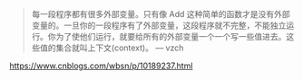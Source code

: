 > 每一段程序都有很多外部变量。只有像 Add 这种简单的函数才是没有外部变量的。一旦你的一段程序有了外部变量，这段程序就不完整，不能独立运行。你为了使他们运行，就要给所有的外部变量一个一个写一些值进去。这些值的集合就叫上下文(context)。
–– vzch

https://www.cnblogs.com/wbsn/p/10189237.html


